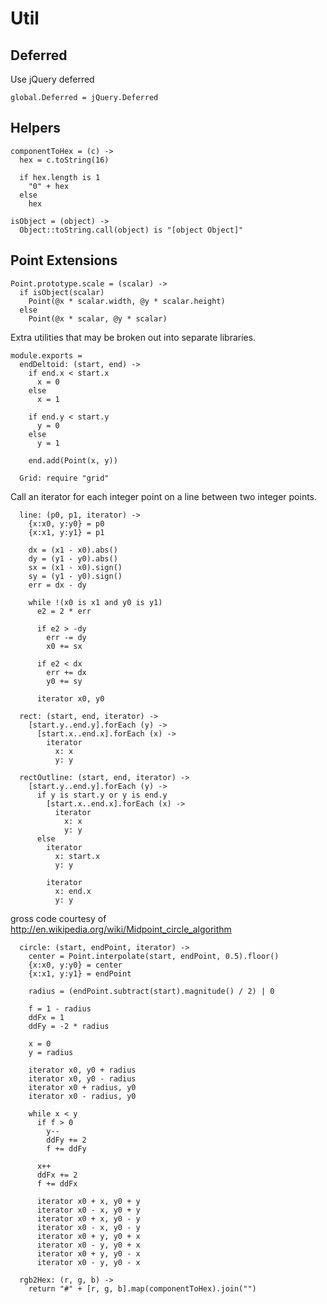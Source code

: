 Util
====

Deferred
--------

Use jQuery deferred

    global.Deferred = jQuery.Deferred

Helpers
-------

    componentToHex = (c) ->
      hex = c.toString(16)
      
      if hex.length is 1
        "0" + hex
      else 
        hex

    isObject = (object) ->
      Object::toString.call(object) is "[object Object]"

Point Extensions
----------------

    Point.prototype.scale = (scalar) ->
      if isObject(scalar)
        Point(@x * scalar.width, @y * scalar.height)
      else
        Point(@x * scalar, @y * scalar)

Extra utilities that may be broken out into separate libraries.

    module.exports =
      endDeltoid: (start, end) ->
        if end.x < start.x
          x = 0
        else
          x = 1

        if end.y < start.y
          y = 0
        else
          y = 1

        end.add(Point(x, y))

      Grid: require "grid"

Call an iterator for each integer point on a line between two integer points.

      line: (p0, p1, iterator) ->
        {x:x0, y:y0} = p0
        {x:x1, y:y1} = p1

        dx = (x1 - x0).abs()
        dy = (y1 - y0).abs()
        sx = (x1 - x0).sign()
        sy = (y1 - y0).sign()
        err = dx - dy

        while !(x0 is x1 and y0 is y1)
          e2 = 2 * err

          if e2 > -dy
            err -= dy
            x0 += sx

          if e2 < dx
            err += dx
            y0 += sy

          iterator x0, y0

      rect: (start, end, iterator) ->
        [start.y..end.y].forEach (y) ->
          [start.x..end.x].forEach (x) ->
            iterator
              x: x
              y: y

      rectOutline: (start, end, iterator) ->
        [start.y..end.y].forEach (y) ->
          if y is start.y or y is end.y
            [start.x..end.x].forEach (x) ->
              iterator
                x: x
                y: y
          else
            iterator
              x: start.x
              y: y

            iterator
              x: end.x
              y: y

gross code courtesy of http://en.wikipedia.org/wiki/Midpoint_circle_algorithm

      circle: (start, endPoint, iterator) ->
        center = Point.interpolate(start, endPoint, 0.5).floor()
        {x:x0, y:y0} = center
        {x:x1, y:y1} = endPoint

        radius = (endPoint.subtract(start).magnitude() / 2) | 0

        f = 1 - radius
        ddFx = 1
        ddFy = -2 * radius

        x = 0
        y = radius

        iterator x0, y0 + radius
        iterator x0, y0 - radius
        iterator x0 + radius, y0
        iterator x0 - radius, y0

        while x < y
          if f > 0
            y--
            ddFy += 2
            f += ddFy

          x++
          ddFx += 2
          f += ddFx

          iterator x0 + x, y0 + y
          iterator x0 - x, y0 + y
          iterator x0 + x, y0 - y
          iterator x0 - x, y0 - y
          iterator x0 + y, y0 + x
          iterator x0 - y, y0 + x
          iterator x0 + y, y0 - x
          iterator x0 - y, y0 - x

      rgb2Hex: (r, g, b) ->
        return "#" + [r, g, b].map(componentToHex).join("")
